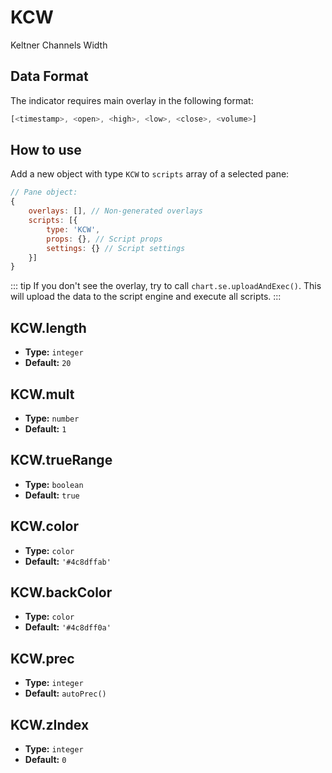 # KCW

Keltner Channels Width

## Data Format

The indicator requires main overlay in the following format:

```js
[<timestamp>, <open>, <high>, <low>, <close>, <volume>]
```

## How to use

Add a new object with type `KCW` to `scripts` array of a selected pane:
```js
// Pane object:
{
    overlays: [], // Non-generated overlays
    scripts: [{
        type: 'KCW',
        props: {}, // Script props
        settings: {} // Script settings
    }]
}
```

::: tip
If you don't see the overlay, try to call `chart.se.uploadAndExec()`. This will upload the data to the script engine and execute all scripts.
:::

## KCW.length
- **Type:** `integer`
- **Default:** `20`

## KCW.mult
- **Type:** `number`
- **Default:** `1`

## KCW.trueRange
- **Type:** `boolean`
- **Default:** `true`

## KCW.color
- **Type:** `color`
- **Default:** `'#4c8dffab'`

## KCW.backColor
- **Type:** `color`
- **Default:** `'#4c8dff0a'`

## KCW.prec
- **Type:** `integer`
- **Default:** `autoPrec()`

## KCW.zIndex
- **Type:** `integer`
- **Default:** `0`

